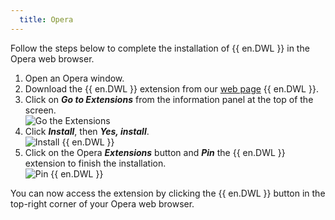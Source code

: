 ```yaml
---
  title: Opera
---
```

Follow the steps below to complete the installation of {{ en.DWL }} in the Opera web browser.  

1. Open an Opera window. 
1. Download the {{ en.DWL }} extension from our [web page](https://devolutions.net/web-login) {{ en.DWL }}. 
1. Click on ***Go to Extensions*** from the information panel at the top of the screen.  
![Go the Extensions](https://webdevolutions.azureedge.net/docs/en/dwl/Dwl4007.png)
1. Click ***Install***, then ***Yes, install***.  
![Install {{ en.DWL }}](https://webdevolutions.azureedge.net/docs/en/dwl/Dwl4008.png)
1. Click on the Opera ***Extensions*** button and ***Pin*** the {{ en.DWL }} extension to finish the installation.  
![Pin {{ en.DWL }}](https://webdevolutions.azureedge.net/docs/en/dwl/Dwl4005.png)  

You can now access the extension by clicking the {{ en.DWL }} button in the top-right corner of your Opera web browser. 

